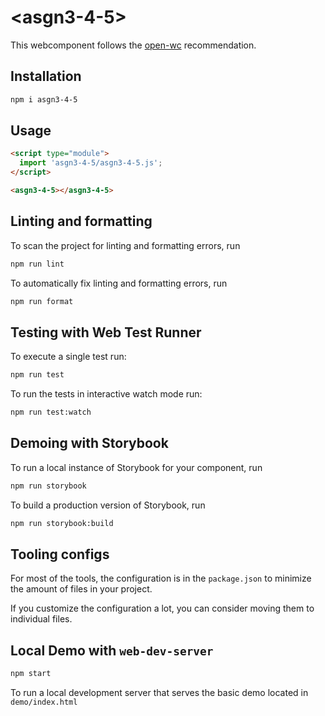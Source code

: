 # \<asgn3-4-5>

This webcomponent follows the [open-wc](https://github.com/open-wc/open-wc) recommendation.

## Installation

```bash
npm i asgn3-4-5
```

## Usage

```html
<script type="module">
  import 'asgn3-4-5/asgn3-4-5.js';
</script>

<asgn3-4-5></asgn3-4-5>
```

## Linting and formatting

To scan the project for linting and formatting errors, run

```bash
npm run lint
```

To automatically fix linting and formatting errors, run

```bash
npm run format
```

## Testing with Web Test Runner

To execute a single test run:

```bash
npm run test
```

To run the tests in interactive watch mode run:

```bash
npm run test:watch
```

## Demoing with Storybook

To run a local instance of Storybook for your component, run

```bash
npm run storybook
```

To build a production version of Storybook, run

```bash
npm run storybook:build
```


## Tooling configs

For most of the tools, the configuration is in the `package.json` to minimize the amount of files in your project.

If you customize the configuration a lot, you can consider moving them to individual files.

## Local Demo with `web-dev-server`

```bash
npm start
```

To run a local development server that serves the basic demo located in `demo/index.html`

